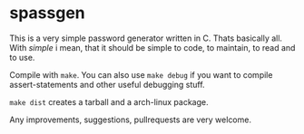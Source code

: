 # spassgen

This is a very simple password generator written in C. Thats basically
all. With *simple* i mean, that it should be simple to code, to
maintain, to read and to use.

Compile with `make`. You can also use `make debug` if you want to
compile assert-statements and other useful debugging stuff.

`make dist` creates a tarball and a arch-linux package.

Any improvements, suggestions, pullrequests are very welcome.
